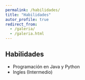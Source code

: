 ```yaml
---
permalink: /habilidades/
title: "Habilidades"
autor_profile: true
redirect_from:
  - /galeria/
  - /galeria.html
---
```


## Habilidades

- Programación en Java y Python
- Ingles (Intermedio)
